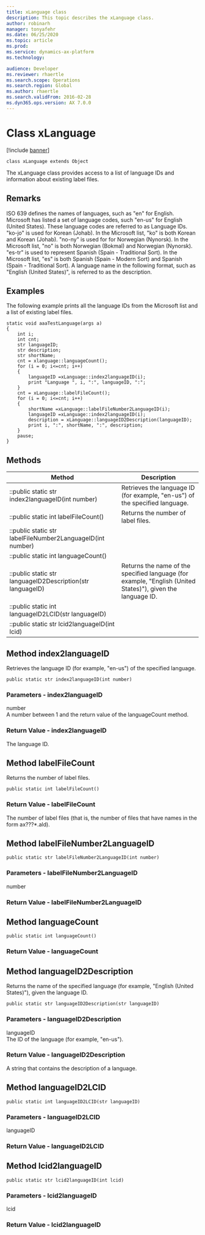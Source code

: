 ```yaml
---
title: xLanguage class
description: This topic describes the xLanguage class.
author: robinarh
manager: tonyafehr
ms.date: 06/25/2020
ms.topic: article
ms.prod: 
ms.service: dynamics-ax-platform
ms.technology: 

audience: Developer
ms.reviewer: rhaertle
ms.search.scope: Operations
ms.search.region: Global
ms.author: rhaertle
ms.search.validFrom: 2016-02-28
ms.dyn365.ops.version: AX 7.0.0
---
```


# Class xLanguage

[!include [banner](../../includes/banner.md)]

```xpp
class xLanguage extends Object
```

The xLanguage class provides access to a list of language IDs and information about existing label files.

## Remarks

ISO 639 defines the names of languages, such as "en" for English. Microsoft has listed a set of language codes, such "en-us" for English (United States). These language codes are referred to as Language IDs. "ko-jo" is used for Korean (Johab). In the Microsoft list, "ko" is both Korean and Korean (Johab). "no-ny" is used for for Norwegian (Nynorsk). In the Microsoft list, "no" is both Norwegian (Bokmal) and Norwegian (Nynorsk). "es-tr" is used to represent Spanish (Spain - Traditional Sort). In the Microsoft list, "es" is both Spanish (Spain - Modern Sort) and Spanish (Spain - Traditional Sort). A language name in the following format, such as "English (United States)", is referred to as the description.

## Examples

The following example prints all the language IDs from the Microsoft list and a list of existing label files.

```xpp
static void aaaTestLanguage(args a) 
{ 
    int i; 
    int cnt; 
    str languageID; 
    str description; 
    str shortName; 
    cnt = xlanguage::languageCount(); 
    for (i = 0; i<=cnt; i++) 
    { 
        languageID =xLanguage::index2languageID(i); 
        print "Language ", i, ":", languageID, ":"; 
    } 
    cnt = xLanguage::labelFileCount(); 
    for (i = 0; i<=cnt; i++) 
    { 
        shortName =xLanguage::labelFileNumber2LanguageID(i); 
        languageID =xLanguage::index2languageID(i); 
        description = xLanguage::languageID2Description(languageID); 
        print i, ":", shortName, ":", description; 
    } 
    pause; 
}
```

## Methods

| Method                                                     | Description                                                                                                 |
|------------------------------------------------------------|-------------------------------------------------------------------------------------------------------------|
| ::public static str index2languageID(int number)           | Retrieves the language ID (for example, "en-us") of the specified language.                                 |
| ::public static int labelFileCount()                       | Returns the number of label files.                                                                          |
| ::public static str labelFileNumber2LanguageID(int number) |                                                                                                             |
| ::public static int languageCount()                        |                                                                                                             |
| ::public static str languageID2Description(str languageID) | Returns the name of the specified language (for example, "English (United States)"), given the language ID. |
| ::public static int languageID2LCID(str languageID)        |                                                                                                             |
| ::public static str lcid2languageID(int lcid)              |                                                                                                             |

## Method index2languageID

Retrieves the language ID (for example, "en-us") of the specified language.

```xpp
public static str index2languageID(int number)
```

### Parameters - index2languageID

number  
A number between 1 and the return value of the languageCount method.

### Return Value - index2languageID

The language ID.

## Method labelFileCount

Returns the number of label files.

```xpp
public static int labelFileCount()
```

### Return Value - labelFileCount

The number of label files (that is, the number of files that have names in the form ax???\*.ald).

## Method labelFileNumber2LanguageID

```xpp
public static str labelFileNumber2LanguageID(int number)
```

### Parameters - labelFileNumber2LanguageID

number  

### Return Value - labelFileNumber2LanguageID

## Method languageCount

```xpp
public static int languageCount()
```

### Return Value - languageCount

## Method languageID2Description

Returns the name of the specified language (for example, "English (United States)"), given the language ID.

```xpp
public static str languageID2Description(str languageID)
```

### Parameters - languageID2Description

languageID  
The ID of the language (for example, "en-us").

### Return Value - languageID2Description

A string that contains the description of a language.

## Method languageID2LCID

```xpp
public static int languageID2LCID(str languageID)
```

### Parameters - languageID2LCID

languageID  

### Return Value - languageID2LCID

## Method lcid2languageID

```xpp
public static str lcid2languageID(int lcid)
```

### Parameters - lcid2languageID

lcid  

### Return Value - lcid2languageID


